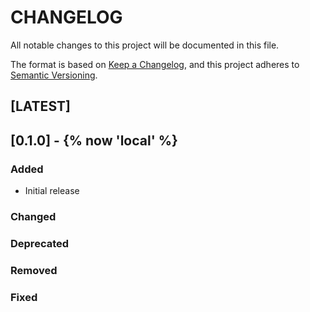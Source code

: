 # CHANGELOG
All notable changes to this project will be documented in this file.

The format is based on [Keep a Changelog](https://keepachangelog.com/en/1.0.0/),
and this project adheres to [Semantic Versioning](https://semver.org/spec/v2.0.0.html).

## [LATEST]
## [0.1.0] - {% now 'local' %}
### Added
- Initial release
### Changed
### Deprecated
### Removed
### Fixed

